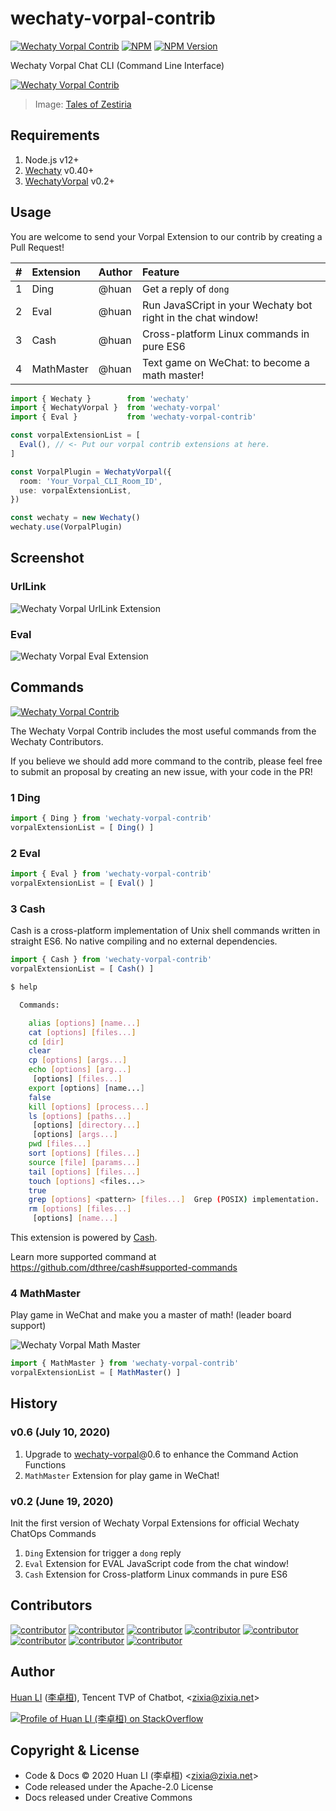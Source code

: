 # wechaty-vorpal-contrib

[![Wechaty Vorpal Contrib](https://img.shields.io/badge/Wechaty-Vorpal-brightgreen.svg)](https://github.com/wechaty/wechaty-vorpal)
[![NPM](https://github.com/wechaty/wechaty-vorpal-contrib/workflows/NPM/badge.svg)](https://github.com/wechaty/wechaty-vorpal-contrib/actions?query=workflow%3ANPM)
 [![NPM Version](https://img.shields.io/npm/v/wechaty-vorpal-contrib?color=brightgreen)](https://www.npmjs.com/package/wechaty-vorpal-contrib)

Wechaty Vorpal Chat CLI (Command Line Interface)

[![Wechaty Vorpal Contrib](docs/images/vorpal-contrib.png)](https://github.com/wechaty/wechaty-vorpal-contrib)

> Image: [Tales of Zestiria](https://shyonaaisha.tumblr.com/post/146096253441/neylakiiroisenkou-tales-of-zestiria-weapons)

## Requirements

1. Node.js v12+
1. [Wechaty](https://github.com/wechaty/wechaty) v0.40+
1. [WechatyVorpal](https://github.com/wechaty/wechaty-vorpal) v0.2+

## Usage

You are welcome to send your Vorpal Extension to our contrib by creating a Pull Request!

| # | Extension | Author | Feature |
| :--- | :--- | :--- | :--- |
| 1 | Ding | @huan | Get a reply of `dong` |
| 2 | Eval | @huan | Run JavaSCript in your Wechaty bot right in the chat window! |
| 3 | Cash | @huan | Cross-platform Linux commands in pure ES6 |
| 4 | MathMaster | @huan | Text game on WeChat: to become a math master! |

```ts
import { Wechaty }        from 'wechaty'
import { WechatyVorpal }  from 'wechaty-vorpal'
import { Eval }           from 'wechaty-vorpal-contrib'

const vorpalExtensionList = [
  Eval(), // <- Put our vorpal contrib extensions at here.
]

const VorpalPlugin = WechatyVorpal({
  room: 'Your_Vorpal_CLI_Room_ID',
  use: vorpalExtensionList,
})

const wechaty = new Wechaty()
wechaty.use(VorpalPlugin)
```

## Screenshot

### UrlLink

![Wechaty Vorpal UrlLink Extension](docs/images/wechaty-vorpal-url-link.png)

### Eval

![Wechaty Vorpal Eval Extension](docs/images/wechaty-vorpal-eval.png)

## Commands

[![Wechaty Vorpal Contrib](https://img.shields.io/badge/Wechaty%20Vorpal-Contrib-brightgreen.svg)](https://github.com/wechaty/wechaty-vorpal-contrib)

The Wechaty Vorpal Contrib includes the most useful commands from the Wechaty Contributors.

If you believe we should add more command to the contrib, please feel free to submit an proposal by creating an new issue, with your code in the PR!

### 1 Ding

```ts
import { Ding } from 'wechaty-vorpal-contrib'
vorpalExtensionList = [ Ding() ]
```

### 2 Eval

```ts
import { Eval } from 'wechaty-vorpal-contrib'
vorpalExtensionList = [ Eval() ]
```

### 3 Cash

Cash is a cross-platform implementation of Unix shell commands written in straight ES6. No native compiling and no external dependencies.

```ts
import { Cash } from 'wechaty-vorpal-contrib'
vorpalExtensionList = [ Cash() ]
```

```sh
$ help

  Commands:

    alias [options] [name...]
    cat [options] [files...]
    cd [dir]
    clear
    cp [options] [args...]
    echo [options] [arg...]
     [options] [files...]
    export [options] [name...]
    false
    kill [options] [process...]
    ls [options] [paths...]
     [options] [directory...]
     [options] [args...]
    pwd [files...]
    sort [options] [files...]
    source [file] [params...]
    tail [options] [files...]
    touch [options] <files...>
    true
    grep [options] <pattern> [files...]  Grep (POSIX) implementation.
    rm [options] [files...]
     [options] [name...]
```

This extension is powered by [Cash](https://github.com/dthree/cash).

Learn more supported command at <https://github.com/dthree/cash#supported-commands>

### 4 MathMaster

Play game in WeChat and make you a master of math! (leader board support)

![Wechaty Vorpal Math Master](https://assets.tvokids.com/prod/s3fs-public/app-images/tileSM_app_mathMaster.jpg)

```ts
import { MathMaster } from 'wechaty-vorpal-contrib'
vorpalExtensionList = [ MathMaster() ]
```

## History

### v0.6 (July 10, 2020)

1. Upgrade to [wechaty-vorpal](https://github.com/wechaty/wechaty-vorpal)@0.6 to enhance the Command Action Functions
1. `MathMaster` Extension for play game in WeChat!

### v0.2 (June 19, 2020)

Init the first version of Wechaty Vorpal Extensions for official Wechaty ChatOps Commands

1. `Ding` Extension for trigger a `dong` reply
1. `Eval` Extension for EVAL JavaScript code from the chat window!
1. `Cash` Extension for Cross-platform Linux commands in pure ES6

## Contributors

[![contributor](https://sourcerer.io/fame/huan/wechaty/wechaty-vorpal-contrib/images/0)](https://sourcerer.io/fame/huan/wechaty/wechaty-vorpal-contrib/links/0)
[![contributor](https://sourcerer.io/fame/huan/wechaty/wechaty-vorpal-contrib/images/1)](https://sourcerer.io/fame/huan/wechaty/wechaty-vorpal-contrib/links/1)
[![contributor](https://sourcerer.io/fame/huan/wechaty/wechaty-vorpal-contrib/images/2)](https://sourcerer.io/fame/huan/wechaty/wechaty-vorpal-contrib/links/2)
[![contributor](https://sourcerer.io/fame/huan/wechaty/wechaty-vorpal-contrib/images/3)](https://sourcerer.io/fame/huan/wechaty/wechaty-vorpal-contrib/links/3)
[![contributor](https://sourcerer.io/fame/huan/wechaty/wechaty-vorpal-contrib/images/4)](https://sourcerer.io/fame/huan/wechaty/wechaty-vorpal-contrib/links/4)
[![contributor](https://sourcerer.io/fame/huan/wechaty/wechaty-vorpal-contrib/images/5)](https://sourcerer.io/fame/huan/wechaty/wechaty-vorpal-contrib/links/5)
[![contributor](https://sourcerer.io/fame/huan/wechaty/wechaty-vorpal-contrib/images/6)](https://sourcerer.io/fame/huan/wechaty/wechaty-vorpal-contrib/links/6)
[![contributor](https://sourcerer.io/fame/huan/wechaty/wechaty-vorpal-contrib/images/7)](https://sourcerer.io/fame/huan/wechaty/wechaty-vorpal-contrib/links/7)

## Author

[Huan LI](https://github.com/huan) ([李卓桓](http://linkedin.com/in/zixia)), Tencent TVP of Chatbot, \<zixia@zixia.net\>

[![Profile of Huan LI (李卓桓) on StackOverflow](https://stackexchange.com/users/flair/265499.png)](https://stackexchange.com/users/265499)

## Copyright & License

- Code & Docs © 2020 Huan LI (李卓桓) \<zixia@zixia.net\>
- Code released under the Apache-2.0 License
- Docs released under Creative Commons
